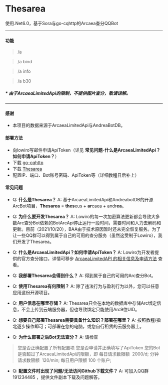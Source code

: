 # Thesarea

使用.Net6.0，基于Sora与go-cqhttp的Arcaea查分QQBot

----

#### 功能

> /a

> /a bind

> /a info

> /a b30

##### * 由于ArcaeaLimitedApi的限制，不提供图片查分，敬请谅解。

----

#### 感谢

* 本项目的数据来源于ArcaeaLimitedApi与AndreaBotDB。

#### 部署方法
* 向lowiro写邮件申请ApiToken（详见 **常见问题**-**什么是ArcaeaLimitedApi？如何申请ApiToken？**）
* 下载 [go-cqhttp](https://github.com/Mrs4s/go-cqhttp/releases "go-cqhttp")
* 下载 [Thesarea](https://github.com/Awbugl/Thesarea/releases "Thesarea")
* 配置IP、端口、Bot账号密码、ApiToken等（详细教程日后补上）

#### 常见问题

+ Q: **什么是Thesarea？**
A: 基于ArcaeaLimitedApi和AndreabotDB的开源ArcBot项目，**Thesarea** = **thes**eus + **ar**caea + andr**ea**。

+ Q: **为什么要开发Thesarea？**
A: Lowiro的每一次加密算法更新都会导致大多数Arc查分Bot依赖的BotArcApi停止运行一段时间，需要时间和人力去解码和更新。目前（2021/10/20），BAA由于技术原因暂时还未完全恢复服务。为了让一些QQ群可以得到属于自己的可用的查分服务（虽然这受制于Lowiro），我们开发了Thesarea。

+ Q: **什么是ArcaeaLimitedApi？如何申请ApiToken？**
A: Lowiro为开发者提供的官方查分接口，详情可移步 [ArcaeaLimitedAPI 的相关信息及申请方法](https://www.bilibili.com/read/cv14491110 "ArcaeaLimitedAPI 的相关信息及申请方法") 查看。

+ Q: **我部署Thesarea会得到什么？**
A: 得到属于自己的可用的Arc查分Bot。

+ Q: **使用Thesarea有何限制？**
A: 除了违法行为与盈利行为以外，您可以任意应用这份开源项目。

+ Q: **用户信息在哪里存储？**
A: Thesarea只会在本地的数据库中存储Arc绑定信息，不会上传到云端服务器，但也导致绑定只能使用Arc9位UID。

+ Q: **想要自己部署Thesarea需要具备什么知识？部署在哪里？**
A: 按照教程/指北逐步操作即可；可部署在您的电脑，或您自行租赁的云服务器上。

+ Q:  **为什么部署之后Bot无法查分？**
A:  请检查
>您是否正确配置了所有配置项
>您是否申请并正确填写了ApiToken
>您的Bot是否超过了ArcaeaLimitedApi的限额，即
      每日请求数限额  2000/d;      分钟请求数限额  120/min;      每日用户限额 100 个账户;

+ Q:  **配置文件时出现了问题/无法访问Github下载文件？**
A:  可加入QQ群 191234485 ，提供文件副本下载及问题解答。

